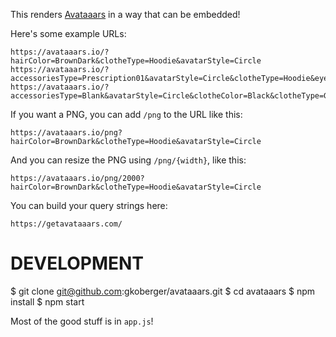 This renders [Avataaars](https://github.com/fangpenlin/avataaars) in a way that can be embedded!

Here's some example URLs:

    https://avataaars.io/?hairColor=BrownDark&clotheType=Hoodie&avatarStyle=Circle
    https://avataaars.io/?accessoriesType=Prescription01&avatarStyle=Circle&clotheType=Hoodie&eyeType=EyeRoll&eyebrowType=UnibrowNatural&facialHairType=BeardLight&hairColor=Black&mouthType=Eating&skinColor=Yellow&topType=LongHairShavedSides
    https://avataaars.io/?accessoriesType=Blank&avatarStyle=Circle&clotheColor=Black&clotheType=GraphicShirt&eyeType=Close&eyebrowType=Default&facialHairColor=BlondeGolden&facialHairType=Blank&hairColor=PastelPink&mouthType=Sad&skinColor=Tanned&topType=Hat


If you want a PNG, you can add `/png` to the URL like this:

    https://avataaars.io/png?hairColor=BrownDark&clotheType=Hoodie&avatarStyle=Circle

And you can resize the PNG using `/png/{width}`, like this:

    https://avataaars.io/png/2000?hairColor=BrownDark&clotheType=Hoodie&avatarStyle=Circle

You can build your query strings here:

    https://getavataaars.com/

DEVELOPMENT
===========

   $ git clone git@github.com:gkoberger/avataaars.git
   $ cd avataaars
   $ npm install
   $ npm start

Most of the good stuff is in `app.js`!
